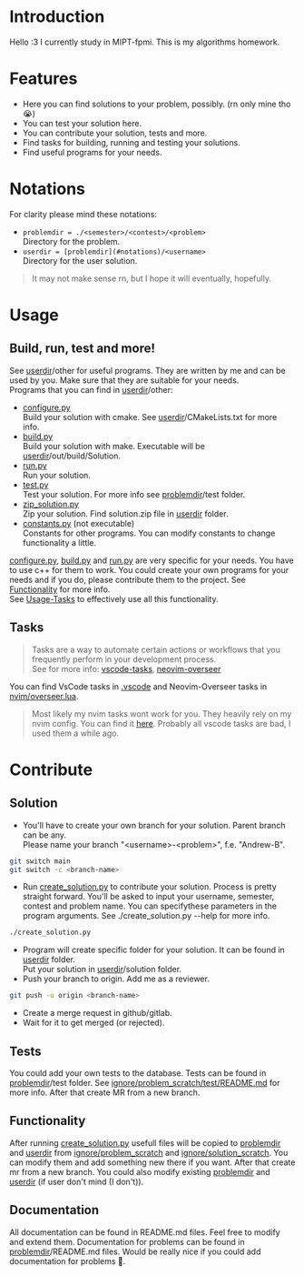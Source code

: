 # Introduction

Hello :3
I currently study in MIPT-fpmi.
This is my algorithms homework.

# Features

- Here you can find solutions to your problem, possibly. (rn only mine tho 😭)
- You can test your solution here.
- You can contribute your solution, tests and more.
- Find tasks for building, running and testing your solutions.
- Find useful programs for your needs.

# Notations

For clarity please mind these notations:

- `problemdir = ./<semester>/<contest>/<problem>`\
Directory for the problem.
- `userdir = [problemdir](#notations)/<username>`\
Directory for the user solution.

> It may not make sense rn, but I hope it will eventually, hopefully.

# Usage

## Build, run, test and more!

See [userdir](#notations)/other for useful programs.
They are written by me and can be used by you.
Make sure that they are suitable for your needs.\
 Programs that you can find in [userdir](#notations)/other:

- [configure.py](ignore/solution_scratch/other/configure.py)\
  Build your solution with cmake. See [userdir](#notations)/CMakeLists.txt for more info.
- [build.py](ignore/solution_scratch/other/build.py)\
  Build your solution with make. Executable will be [userdir](#notations)/out/build/Solution.
- [run.py](ignore/solution_scratch/other/run.py)\
  Run your solution.
- [test.py](ignore/solution_scratch/other/test.py)\
  Test your solution. For more info see [problemdir](#notations)/test folder.
- [zip_solution.py](ignore/solution_scratch/other/zip_solution.py)\
  Zip your solution. Find solution.zip file in [userdir](#notations) folder.
- [constants.py](ignore/solution_scratch/other/constants.py) (not executable)\
  Constants for other programs.
  You can modify constants to change functionality a little.

[configure.py](ignore/solution_scratch/other/configure.py),
[build.py](ignore/solution_scratch/other/build.py) and
[run.py](ignore/solution_scratch/other/run.py) are very specific for your needs.
You have to use c++ for them to work.
You could create your own programs for your needs and if you do,
please contribute them to the project.
See [Functionality](#functionality) for more info.\
See [Usage-Tasks](#tasks) to effectively use all this functionality.

## Tasks
>Tasks are a way to automate certain actions or workflows that you
frequently perform in your development process.\
See for more info:
[vscode-tasks](https://code.visualstudio.com/docs/editor/tasks),
[neovim-overseer](https://github.com/stevearc/overseer.nvim)

You can find VsCode tasks in [.vscode](.vscode) and
Neovim-Overseer tasks in [nvim/overseer.lua](nvim/overseer.lua).
>Most likely my nvim tasks wont work for you.
They heavily rely on my nvim config. You can find it
[here](https://github.com/Andrew-the-Programmer/.dotfiles/tree/main/nvim).
Probably all vscode tasks are bad, I used them a while ago.

# Contribute

## Solution

- You'll have to create your own branch for your solution.
  Parent branch can be any.\
  Please name your branch "\<username>-\<problem>", f.e. "Andrew-B".

```bash
git switch main
git switch -c <branch-name>
```

- Run [create_solution.py](create_solution.py) to contribute your solution.
  Process is pretty straight forward.
  You'll be asked to input your username, semester, contest and problem name.
  You can specifythese parameters in the program arguments.
  See ./create_solution.py --help for more info.

```bash
./create_solution.py
```

- Program will create specific folder for your solution.
  It can be found in [userdir](#notations) folder.\
   Put your solution in [userdir](#notations)/solution folder.
- Push your branch to origin. Add me as a reviewer.

```bash
git push -u origin <branch-name>
```

- Create a merge request in github/gitlab.
- Wait for it to get merged (or rejected).

## Tests

You could add your own tests to the database.
Tests can be found in [problemdir](#notations)/test folder.
See [ignore/problem_scratch/test/README.md](ignore/problem_scratch/test/README.md)
for more info.
After that create MR from a new branch.

## Functionality

After running [create_solution.py](create_solution.py) usefull files will be copied to
[problemdir](#notations) and [userdir](#notations) from [ignore/problem_scratch](ignore/problem_scratch)
and [ignore/solution_scratch](ignore/solution_scratch).
You can modify them and add something new there if you want.
After that create mr from a new branch.
You could also modify existing [problemdir](#notations) and [userdir](#notations) (if user don't mind (I don't)).

## Documentation

All documentation can be found in README.md files.
Feel free to modify and extend them.
Documentation for problems can be found in [problemdir](#notations)/README.md files.
Would be really nice if you could add documentation for problems 🙏.
